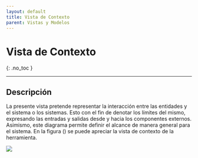 ```yaml
---
layout: default
title: Vista de Contexto
parent: Vistas y Modelos
---
```


# Vista de Contexto
{: .no_toc }


---

## Descripción

La presente vista pretende representar la interacción entre las entidades y el sistema o los sistemas. Esto con el fin de denotar los límites del mismo, expresando las entradas y salidas desde y hacia los componentes externos. Asimismo, este diagrama permite definir el alcance de manera general para el sistema. En la figura () se puede apreciar la vista de contexto de la herramienta.

![](https://64.media.tumblr.com/0331acb05184d23d76e87a7bcc205337/1b03363b2903f4d4-98/s2048x3072/5c70ce82bb2f095445bfc036e2d9cf19efe2a343.png)



